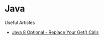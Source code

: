 # Java

Useful Articles

- [Java 8 Optional - Replace Your Get() Calls](https://dzone.com/articles/java-8-optional-replace-your-get-calls)
